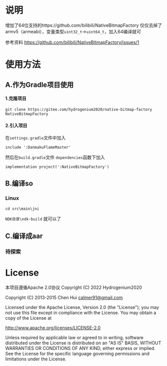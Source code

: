 # 说明
增加了64位支持的https://github.com/bilibili/NativeBitmapFactory 仅仅去掉了armv5（armeabi），变量类型`uint32_t`->`uint64_t`，加入64编译就可

参考资料 https://github.com/bilibili/NativeBitmapFactory/issues/1
# 使用方法
## A.作为Gradle项目使用

#### 1.克隆项目

`git clone https://gitee.com/hydrogenium2020/native-bitmap-factory NativeBitmapFactory`

#### 2.引入项目

在`settings.gradle`文件中加入

    include ':DanmakuFlameMaster'

然后在`build.gradle`文件
`dependencies`函数下加入
    
    implementation project(':NativeBitmapFactory')

## B.编译so
### Linux
`cd src\main\jni` 

`NDK目录\ndk-build` 就可以了

## C.编译成aar
### 待探索

# License
本项目遵循Apache 2.0协议
Copyright (C) 2022 Hydrogenium2020

Copyright (C) 2013-2015 Chen Hui <calmer91@gmail.com>


Licensed under the Apache License, Version 2.0 (the "License"); you may not use this file except in compliance with the License. You may obtain a copy of the License at

http://www.apache.org/licenses/LICENSE-2.0

Unless required by applicable law or agreed to in writing, software distributed under the License is distributed on an "AS IS" BASIS, WITHOUT WARRANTIES OR CONDITIONS OF ANY KIND, either express or implied. See the License for the specific language governing permissions and limitations under the License.